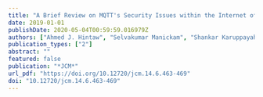 ```yaml
---
title: "A Brief Review on MQTT's Security Issues within the Internet of Things (IoT)"
date: 2019-01-01
publishDate: 2020-05-04T00:59:59.016979Z
authors: ["Ahmed J. Hintaw", "Selvakumar Manickam", "Shankar Karuppayah", "Mohammed Faiz Aboalmaaly"]
publication_types: ["2"]
abstract: ""
featured: false
publication: "*JCM*"
url_pdf: "https://doi.org/10.12720/jcm.14.6.463-469"
doi: "10.12720/jcm.14.6.463-469"
---
```


